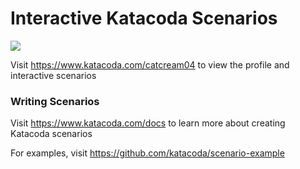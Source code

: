 # Interactive Katacoda Scenarios

[![](http://shields.katacoda.com/katacoda/catcream04/count.svg)](https://www.katacoda.com/catcream04 "Get your profile on Katacoda.com")

Visit https://www.katacoda.com/catcream04 to view the profile and interactive scenarios

### Writing Scenarios
Visit https://www.katacoda.com/docs to learn more about creating Katacoda scenarios

For examples, visit https://github.com/katacoda/scenario-example
